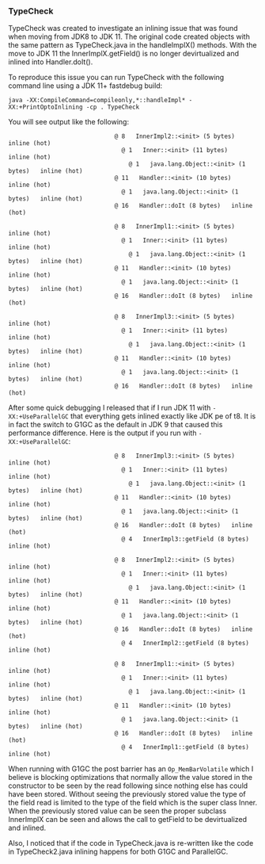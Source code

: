 ### TypeCheck
TypeCheck was created to investigate an inlining issue that was found when moving from JDK8 to JDK 11. The original code created objects with the same pattern as TypeCheck.java in the handleImplX() methods. With the move to JDK 11 the InnerImplX.getField() is no longer devirtualized and inlined into Handler.doIt().

To reproduce this issue you can run TypeCheck with the following command line using a JDK 11+ fastdebug build:

`java -XX:CompileCommand=compileonly,*::handleImpl* -XX:+PrintOptoInlining -cp . TypeCheck`

You will see output like the following:

```
                              @ 8   InnerImpl2::<init> (5 bytes)   inline (hot)
                                @ 1   Inner::<init> (11 bytes)   inline (hot)
                                  @ 1   java.lang.Object::<init> (1 bytes)   inline (hot)
                              @ 11   Handler::<init> (10 bytes)   inline (hot)
                                @ 1   java.lang.Object::<init> (1 bytes)   inline (hot)
                              @ 16   Handler::doIt (8 bytes)   inline (hot)

                              @ 8   InnerImpl1::<init> (5 bytes)   inline (hot)
                                @ 1   Inner::<init> (11 bytes)   inline (hot)
                                  @ 1   java.lang.Object::<init> (1 bytes)   inline (hot)
                              @ 11   Handler::<init> (10 bytes)   inline (hot)
                                @ 1   java.lang.Object::<init> (1 bytes)   inline (hot)
                              @ 16   Handler::doIt (8 bytes)   inline (hot)

                              @ 8   InnerImpl3::<init> (5 bytes)   inline (hot)
                                @ 1   Inner::<init> (11 bytes)   inline (hot)
                                  @ 1   java.lang.Object::<init> (1 bytes)   inline (hot)
                              @ 11   Handler::<init> (10 bytes)   inline (hot)
                                @ 1   java.lang.Object::<init> (1 bytes)   inline (hot)
                              @ 16   Handler::doIt (8 bytes)   inline (hot)
```

After some quick debugging I released that if I run JDK 11 with `-XX:+UseParallelGC` that everything gets inlined exactly like JDK pe of t8. It is in fact the switch to G1GC as the default in JDK 9 that caused this performance difference. Here is the output if you run with `-XX:+UseParallelGC`:

```
                              @ 8   InnerImpl3::<init> (5 bytes)   inline (hot)
                                @ 1   Inner::<init> (11 bytes)   inline (hot)
                                  @ 1   java.lang.Object::<init> (1 bytes)   inline (hot)
                              @ 11   Handler::<init> (10 bytes)   inline (hot)
                                @ 1   java.lang.Object::<init> (1 bytes)   inline (hot)
                              @ 16   Handler::doIt (8 bytes)   inline (hot)
                                @ 4   InnerImpl3::getField (8 bytes)   inline (hot)

                              @ 8   InnerImpl2::<init> (5 bytes)   inline (hot)
                                @ 1   Inner::<init> (11 bytes)   inline (hot)
                                  @ 1   java.lang.Object::<init> (1 bytes)   inline (hot)
                              @ 11   Handler::<init> (10 bytes)   inline (hot)
                                @ 1   java.lang.Object::<init> (1 bytes)   inline (hot)
                              @ 16   Handler::doIt (8 bytes)   inline (hot)
                                @ 4   InnerImpl2::getField (8 bytes)   inline (hot)

                              @ 8   InnerImpl1::<init> (5 bytes)   inline (hot)
                                @ 1   Inner::<init> (11 bytes)   inline (hot)
                                  @ 1   java.lang.Object::<init> (1 bytes)   inline (hot)
                              @ 11   Handler::<init> (10 bytes)   inline (hot)
                                @ 1   java.lang.Object::<init> (1 bytes)   inline (hot)
                              @ 16   Handler::doIt (8 bytes)   inline (hot)
                                @ 4   InnerImpl1::getField (8 bytes)   inline (hot)
```

When running with G1GC the post barrier has an `Op_MemBarVolatile` which I believe is blocking optimizations that normally allow the value stored in the constructor to be seen by the read following since nothing else has could have been stored. Without seeing the previously stored value the type of the field read is limited to the type of the field which is the super class Inner. When the previously stored value can be seen the proper subclass InnerImplX can be seen and allows the call to getField to be devirtualized and inlined.

Also, I noticed that if the code in TypeCheck.java is re-written like the code in TypeCheck2.java inlining happens for both G1GC and ParallelGC.